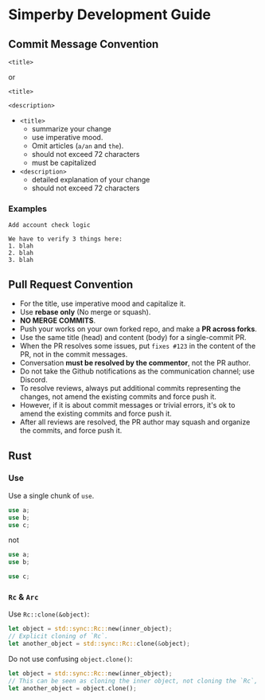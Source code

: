 # Simperby Development Guide

## Commit Message Convention

```text
<title>
```

or

```text
<title>

<description>
```

- `<title>`
  - summarize your change
  - use imperative mood.
  - Omit articles (`a/an` and `the`).
  - should not exceed 72 characters
  - must be capitalized
- `<description>`
  - detailed explanation of your change
  - should not exceed 72 characters

### Examples

```text
Add account check logic

We have to verify 3 things here:
1. blah
2. blah
3. blah
```

## Pull Request Convention

- For the title, use imperative mood and capitalize it.
- Use **rebase only** (No merge or squash).
- **NO MERGE COMMITS**.
- Push your works on your own forked repo, and make a **PR across forks**.
- Use the same title (head) and content (body) for a single-commit PR.
- When the PR resolves some issues, put `fixes #123` in the content of the PR, not in the commit messages.
- Conversation **must be resolved by the commentor**, not the PR author.
- Do not take the Github notifications as the communication channel; use Discord.
- To resolve reviews, always put additional commits representing the changes, not amend the existing commits and force push it.
- However, if it is about commit messages or trivial errors, it's ok to amend the existing commits and force push it.
- After all reviews are resolved, the PR author may squash and organize the commits, and force push it.

## Rust

### Use

Use a single chunk of `use`.

```rust
use a;
use b;
use c;
```

not

```rust
use a;
use b;

use c;
```

### `Rc` & `Arc`

Use `Rc::clone(&object)`:

```rust
let object = std::sync::Rc::new(inner_object);
// Explicit cloning of `Rc`.
let another_object = std::sync::Rc::clone(&object);
```

Do not use confusing `object.clone()`:

```rust
let object = std::sync::Rc::new(inner_object);
// This can be seen as cloning the inner object, not cloning the `Rc`, to other reviewers.
let another_object = object.clone();
```
